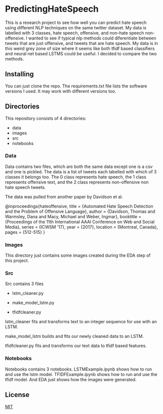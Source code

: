# PredictingHateSpeech

This is a research project to see how well you can predict hate speech using different NLP techniques on the same twitter dataset. My data is labelled with 3 classes, hate speech, offensive, and non-hate speech non-offensive. I wanted to see if typical nlp methods could diferentiate between tweets that are just offensive, and tweets that are hate speech. My data is in this weird grey zone of size where it seems like both tfidf based classifiers and neural net based LSTMS could be useful. I decided to compare the two methods.

## Installing 

You can just clone the repo. The requirements.txt file lists the software versions I used. It may work with different versions too.

## Directories

This repository consists of 4 directories:

- data
- images
- src
- notebooks

### Data

Data contains two files, which are both the same data except one is a csv and one is pickled. The data is a list of tweets each labelled with which of 3 classes it belongs too. The 0 class represents hate speech, the 1 class represents offensive text, and the 2 class represents non-offensive non hate speech tweets.

The data was pulled from another paper by Davidson et al.

@inproceedings{hateoffensive,
  title = {Automated Hate Speech Detection and the Problem of Offensive Language},
  author = {Davidson, Thomas and Warmsley, Dana and Macy, Michael and Weber, Ingmar}, 
  booktitle = {Proceedings of the 11th International AAAI Conference on Web and Social Media},
  series = {ICWSM '17},
  year = {2017},
  location = {Montreal, Canada},
  pages = {512-515}
  }

### Images

This directory just contains some images created during the EDA step of this project.

### Src

Src contains 3 files

- lstm_cleaner.py 

- make_model_lstm.py

- tfidfcleaner.py 

lstm_cleaner fits and transforms text to an integer sequence for use with an LSTM.

make_model_lstm builds and fits our newly cleaned data to an LSTM.

tfidfcleaner.py fits and transforms our text data to tfidf based features. 

### Notebooks

Notebooks contains 3 notebooks. LSTMExample.ipynb shows how to run and use the lstm model. TFIDFExample.ipynb shows how to run and use the tfidf model. And EDA just shows how the images were generated.

## License
[MIT](https://choosealicense.com/licenses/mit/)